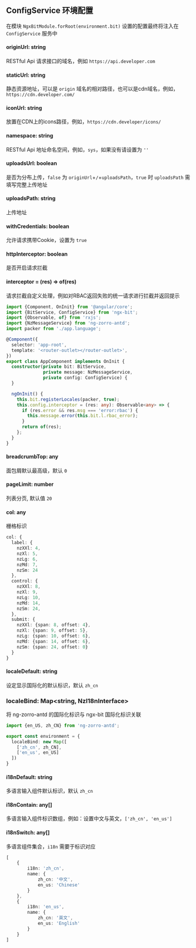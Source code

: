## ConfigService 环境配置

在模块 `NgxBitModule.forRoot(environment.bit)` 设置的配置最终将注入在 `ConfigService` 服务中

#### originUrl: string

RESTful Api 请求接口的域名，例如 `https://api.developer.com`

#### staticUrl: string

静态资源地址，可以是 `origin` 域名的相对路径，也可以是cdn域名，例如，`https://cdn.developer.com/`

#### iconUrl: string

放置在CDN上的icons路径，例如，`https://cdn.developer/icons/`

#### namespace: string

RESTful Api 地址命名空间，例如，`sys`，如果没有请设置为 `''`

#### uploadsUrl: boolean

是否为分布上传，`false` 为 `originUrl`+`/`+`uploadsPath`，`true` 时 `uploadsPath` 需填写完整上传地址

#### uploadsPath: string

上传地址

#### withCredentials: boolean

允许请求携带Cookie，设置为 `true`

#### httpInterceptor: boolean

是否开启请求拦截

#### interceptor = (res) => of(res)

请求拦截自定义处理，例如对RBAC返回失败的统一请求进行拦截并返回提示

```typescript
import {Component, OnInit} from '@angular/core';
import {BitService, ConfigService} from 'ngx-bit';
import {Observable, of} from 'rxjs';
import {NzMessageService} from 'ng-zorro-antd';
import packer from './app.language';

@Component({
  selector: 'app-root',
  template: '<router-outlet></router-outlet>',
})
export class AppComponent implements OnInit {
  constructor(private bit: BitService,
              private message: NzMessageService,
              private config: ConfigService) {
  }

  ngOnInit() {
    this.bit.registerLocales(packer, true);
    this.config.interceptor = (res: any): Observable<any> => {
      if (res.error && res.msg === 'error:rbac') {
        this.message.error(this.bit.l.rbac_error);
      }
      return of(res);
    };
  }
}
```

#### breadcrumbTop: any

面包屑默认最高级，默认 `0`

#### pageLimit: number

列表分页, 默认值 `20`

#### col: any

栅格标识

```typescript
col: {
  label: {
    nzXXl: 4,
    nzXl: 5,
    nzLg: 6,
    nzMd: 7,
    nzSm: 24
  },
  control: {
    nzXXl: 8,
    nzXl: 9,
    nzLg: 10,
    nzMd: 14,
    nzSm: 24,
  },
  submit: {
    nzXXl: {span: 8, offset: 4},
    nzXl: {span: 9, offset: 5},
    nzLg: {span: 10, offset: 6},
    nzMd: {span: 14, offset: 6},
    nzSm: {span: 24, offset: 0}
  }
}
```

#### localeDefault: string

设定显示国际化的默认标识，默认 `zh_cn`

### localeBind: Map<string, NzI18nInterface>

将 ng-zorro-antd 的国际化标识与 ngx-bit 国际化标识关联

```typescript
import {en_US, zh_CN} from 'ng-zorro-antd';

export const environment = {
  localeBind: new Map([
    ['zh_cn', zh_CN],
    ['en_us', en_US]
  ])
}
```

#### i18nDefault: string

多语言输入组件默认标识，默认 `zh_cn`

#### i18nContain: any[]

多语言输入组件标识数组，例如：设置中文与英文，`['zh_cn', 'en_us']`

#### i18nSwitch: any[]

多语言组件集合，`i18n` 需要于标识对应

```typescript
[
    {
        i18n: 'zh_cn',
        name: {
            zh_cn: '中文',
            en_us: 'Chinese'
        }
    },
    {
        i18n: 'en_us',
        name: {
            zh_cn: '英文',
            en_us: 'English'
        }
    }
]
```
